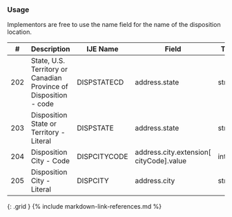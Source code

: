 ### Usage
Implementors are free to use the name field for the name of the disposition location.

| **#** |  **Description**   |  **IJE Name**   |  **Field**  |  **Type**  | **Value Set**  |
| ---------| ------------- | ------------ | -------------- | -------- | -------- |
| 202 | State, U.S. Territory or Canadian Province of Disposition - code | DISPSTATECD| address.state | string | [StatesTerritoriesProvincesVS] | 
| 203 | Disposition State or Territory - Literal | DISPSTATE| address.state | string | [StatesTerritoriesProvincesVS] | 
| 204 | Disposition City - Code | DISPCITYCODE| address.city.extension[ cityCode].value | integer | see [CityCodes] | 
| 205 | Disposition City - Literal | DISPCITY| address.city | string |  | 
{: .grid }
{% include markdown-link-references.md %}
